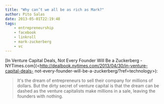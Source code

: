 ```yaml
---
title: "Why can’t we all be as rich as Mark?"
author: Pito Salas
date: 2013-05-01T22:19:48
tags:
    - entrepreneurship
    - facebook
    - linkroll
    - mark-zuckerberg
    - vc
---
```




[In Venture Capital Deals, Not Every Founder Will Be a Zuckerberg -
NYTimes.com](<http://dealbook.nytimes.com/2013/04/30/in-venture-capital-deals-
not-every-founder-will-be-a-zuckerberg/?ref=technology>):

> It's the dream of entrepreneurs to sell their company for millions of
> dollars. But the dirty secret of venture capital is that the dream can be
> dashed as the venture capitalists make millions in a sale, leaving the
> founders with nothing.




